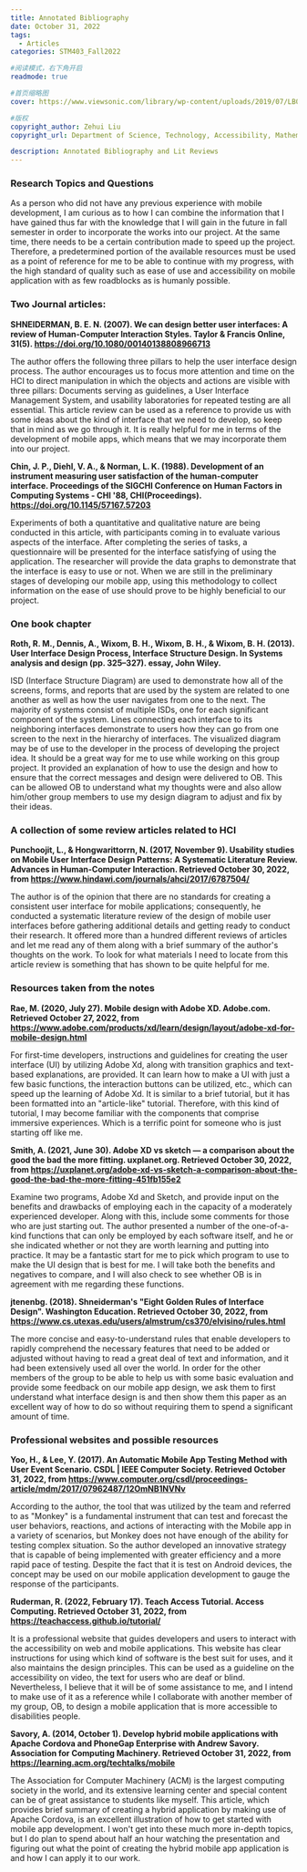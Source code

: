 ```yaml
---
title: Annotated Bibliography
date: October 31, 2022
tags:
  - Articles
categories: STM403_Fall2022

#阅读模式，右下角开启
readmode: true

#首页缩略图
cover: https://www.viewsonic.com/library/wp-content/uploads/2019/07/LB0037.jpg

#版权
copyright_author: Zehui Liu
copyright_url: Department of Science, Technology, Accessibility, Mathematics, and Public Health (STAMP)

description: Annotated Bibliography and Lit Reviews
---
```


### Research Topics and Questions

As a person who did not have any previous experience with mobile development, I am curious as to how I can combine the information that I have gained thus far with the knowledge that I will gain in the future in fall semester in order to incorporate the works into our project. At the same time, there needs to be a certain contribution made to speed up the project. Therefore, a predetermined portion of the available resources must be used as a point of reference for me to be able to continue with my progress, with the high standard of quality such as ease of use and accessibility on mobile application with as few roadblocks as is humanly possible.

### Two Journal articles:

<b>SHNEIDERMAN, B. E. N. (2007). We can design better user interfaces: A review of Human-Computer Interaction Styles. Taylor & Francis Online, 31(5). https://doi.org/10.1080/00140138808966713</b>

The author offers the following three pillars to help the user interface design process. The author encourages us to focus more attention and time on the HCI to direct manipulation in which the objects and actions are visible with three pillars: Documents serving as guidelines, a User Interface Management System, and usability laboratories for repeated testing are all essential. This article review can be used as a reference to provide us with some ideas about the kind of interface that we need to develop, so keep that in mind as we go through it. It is really helpful for me in terms of the development of mobile apps, which means that we may incorporate them into our project.

<b>Chin, J. P., Diehl, V. A., & Norman, L. K. (1988). Development of an instrument measuring user satisfaction of the human-computer interface. Proceedings of the SIGCHI Conference on Human Factors in Computing Systems - CHI '88, CHI(Proceedings). https://doi.org/10.1145/57167.57203</b>

Experiments of both a quantitative and qualitative nature are being conducted in this article, with participants coming in to evaluate various aspects of the interface. After completing the series of tasks, a questionnaire will be presented for the interface satisfying of using the application. The researcher will provide the data graphs to demonstrate that the interface is easy to use or not. When we are still in the preliminary stages of developing our mobile app, using this methodology to collect information on the ease of use should prove to be highly beneficial to our project.

### One book chapter

<b>Roth, R. M., Dennis, A., Wixom, B. H., Wixom, B. H., & Wixom, B. H. (2013). User Interface Design Process, Interface Structure Design. In Systems analysis and design (pp. 325–327). essay, John Wiley. </b>

ISD (Interface Structure Diagram) are used to demonstrate how all of the screens, forms, and reports that are used by the system are related to one another as well as how the user navigates from one to the next. The majority of systems consist of multiple ISDs, one for each significant component of the system. Lines connecting each interface to its neighboring interfaces demonstrate to users how they can go from one screen to the next in the hierarchy of interfaces. The visualized diagram may be of use to the developer in the process of developing the project idea. It should be a great way for me to use while working on this group project. It provided an explanation of how to use the design and how to ensure that the correct messages and design were delivered to OB. This can be allowed OB to understand what my thoughts were and also allow him/other group members to use my design diagram to adjust and fix by their ideas.

### A collection of some review articles related to HCI

<b>Punchoojit, L., & Hongwarittorrn, N. (2017, November 9). Usability studies on Mobile User Interface Design Patterns: A Systematic Literature Review. Advances in Human-Computer Interaction. Retrieved October 30, 2022, from https://www.hindawi.com/journals/ahci/2017/6787504/ </b>

The author is of the opinion that there are no standards for creating a consistent user interface for mobile applications; consequently, he conducted a systematic literature review of the design of mobile user interfaces before gathering additional details and getting ready to conduct their research. It offered more than a hundred different reviews of articles and let me read any of them along with a brief summary of the author's thoughts on the work. To look for what materials I need to locate from this article review is something that has shown to be quite helpful for me.

### Resources taken from the notes

<b>Rae, M. (2020, July 27). Mobile design with Adobe XD. Adobe.com. Retrieved October 27, 2022, from https://www.adobe.com/products/xd/learn/design/layout/adobe-xd-for-mobile-design.html </b>

For first-time developers, instructions and guidelines for creating the user interface (UI) by utilizing Adobe Xd, along with transition graphics and text-based explanations, are provided. It can learn how to make a UI with just a few basic functions, the interaction buttons can be utilized, etc., which can speed up the learning of Adobe Xd. It is similar to a brief tutorial, but it has been formatted into an "article-like" tutorial. Therefore, with this kind of tutorial, I may become familiar with the components that comprise immersive experiences. Which is a terrific point for someone who is just starting off like me.

<b>Smith, A. (2021, June 30). Adobe XD vs sketch — a comparison about the good the bad the more fitting. uxplanet.org. Retrieved October 30, 2022, from https://uxplanet.org/adobe-xd-vs-sketch-a-comparison-about-the-good-the-bad-the-more-fitting-451fb155e2 </b>

Examine two programs, Adobe Xd and Sketch, and provide input on the benefits and drawbacks of employing each in the capacity of a moderately experienced developer. Along with this, include some comments for those who are just starting out. The author presented a number of the one-of-a-kind functions that can only be employed by each software itself, and he or she indicated whether or not they are worth learning and putting into practice. It may be a fantastic start for me to pick which program to use to make the UI design that is best for me. I will take both the benefits and negatives to compare, and I will also check to see whether OB is in agreement with me regarding these functions.

<b>jtenenbg. (2018). Shneiderman's "Eight Golden Rules of Interface Design". Washington Education. Retrieved October 30, 2022, from https://www.cs.utexas.edu/users/almstrum/cs370/elvisino/rules.html </b>

The more concise and easy-to-understand rules that enable developers to rapidly comprehend the necessary features that need to be added or adjusted without having to read a great deal of text and information, and it had been extensively used all over the world. In order for the other members of the group to be able to help us with some basic evaluation and provide some feedback on our mobile app design, we ask them to first understand what interface design is and then show them this paper as an excellent way of how to do so without requiring them to spend a significant amount of time.

### Professional websites and possible resources

<b>Yoo, H., & Lee, Y. (2017). An Automatic Mobile App Testing Method with User Event Scenario. CSDL | IEEE Computer Society. Retrieved October 31, 2022, from https://www.computer.org/csdl/proceedings-article/mdm/2017/07962487/12OmNB1NVNv </b>

According to the author, the tool that was utilized by the team and referred to as "Monkey" is a fundamental instrument that can test and forecast the user behaviors, reactions, and actions of interacting with the Mobile app in a variety of scenarios, but Monkey does not have enough of the ability for testing complex situation. So the author developed an innovative strategy that is capable of being implemented with greater efficiency and a more rapid pace of testing. Despite the fact that it is test on Android devices, the concept may be used on our mobile application development to gauge the response of the participants.

<b>Ruderman, R. (2022, February 17). Teach Access Tutorial. Access Computing. Retrieved October 31, 2022, from https://teachaccess.github.io/tutorial/ </b>

It is a professional website that guides developers and users to interact with the accessibility on web and mobile applications. This website has clear instructions for using which kind of software is the best suit for uses, and it also maintains the design principles. This can be used as a guideline on the accessibility on video, the text for users who are deaf or blind. Nevertheless, I believe that it will be of some assistance to me, and I intend to make use of it as a reference while I collaborate with another member of my group, OB, to design a mobile application that is more accessible to disabilities people.

<b>Savory, A. (2014, October 1). Develop hybrid mobile applications with Apache Cordova and PhoneGap Enterprise with Andrew Savory. Association for Computing Machinery. Retrieved October 31, 2022, from https://learning.acm.org/techtalks/mobile </b>

The Association for Computer Machinery (ACM) is the largest computing society in the world, and its extensive learning center and special content can be of great assistance to students like myself. This article, which provides brief summary of creating a hybrid application by making use of Apache Cordova, is an excellent illustration of how to get started with mobile app development. I won't get into these much more in-depth topics, but I do plan to spend about half an hour watching the presentation and figuring out what the point of creating the hybrid mobile app application is and how I can apply it to our work.
